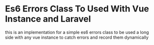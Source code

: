 # Es6 Errors Class To Used With Vue Instance and Laravel
this is an implementation for a simple es6 errors class to be used a long side with any vue instance to catch errors and record them dynamically
